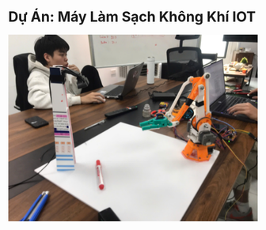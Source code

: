 # Dự Án: Máy Làm Sạch Không Khí IOT

![Ảnh mô hình thực tế](https://github.com/kysutrung/3_dof_robot_arm_computer_vision/blob/main/b6f08af6850f35516c1e.jpg)
